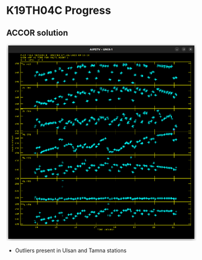 # K19TH04C Progress

## ACCOR solution

![accor](Resources/k19th04c/accor.png)

* Outliers present in Ulsan and Tamna stations
